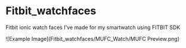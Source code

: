 # Fitbit_watchfaces


Fitbit ionic watch faces I've made for my smartwatch using FITBIT SDK


![Example Image](Fitbit_watchfaces/MUFC_Watch/MUFC Preview.png)
